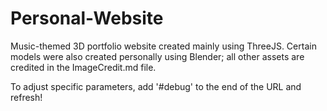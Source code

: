 # Personal-Website
Music-themed 3D portfolio website created mainly using ThreeJS. Certain models were also created personally using Blender; all other assets are credited in the ImageCredit.md file.

To adjust specific parameters, add '#debug' to the end of the URL and refresh!